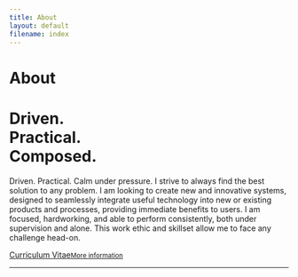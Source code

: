```yaml
---
title: About
layout: default
filename: index
--- 
```

<h1>About</h1>

<h1 style="text-align:left; font: 30px/3 "Noto Sans", "Helvetica Neue", Helvetica, Arial, sans-serif; font-weight:2000;">Driven.<br>Practical.<br>Composed.</h1>

<p>
  Driven. Practical. Calm under pressure. I strive to always find the best solution to any problem. I am looking to create new and innovative systems, designed to seamlessly integrate useful technology into new or existing products and processes, providing immediate benefits to users. I am focused, hardworking, and able to perform consistently, both under supervision and alone. This work ethic and skillset allow me to face any challenge head-on. 
</p>

<div class="linkbox">
  <a href="resources/CV_StefanDominicus.pdf" target="_blank">Curriculum Vitae<small>More information</small></a>
</div>

<hr>
